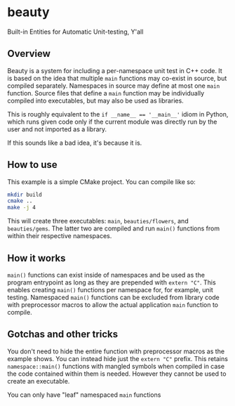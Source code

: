# beauty

Built-in Entities for Automatic Unit-testing, Y'all

## Overview

Beauty is a system for including a per-namespace unit test in C++ code.  It is
based on the idea that multiple `main` functions may co-exist in source, but
compiled separately. Namespaces in source may define at most one `main`
function. Source files that define a `main` function may be individually
compiled into executables, but may also be used as libraries.

This is roughly equivalent to the `if __name__ == '__main__'` idiom in Python,
which runs given code only if the current module was directly run by the user
and not imported as a library.

If this sounds like a bad idea, it's because it is.

## How to use

This example is a simple CMake project. You can compile like so:

```bash
mkdir build
cmake ..
make -j 4
```

This will create three executables: `main`, `beauties/flowers`, and
`beauties/gems`. The latter two are compiled and run `main()` functions from
within their respective namespaces.

## How it works

`main()` functions can exist inside of namespaces and be used as the program
entrypoint as long as they are prepended with `extern "C"`. This enables
creating `main()` functions per namespace for, for example, unit testing.
Namespaced `main()` functions can be excluded from library code with
preprocessor macros to allow the actual application `main` function to compile.

## Gotchas and other tricks

You don't need to hide the entire function with preprocessor macros as the
example shows. You can instead hide just the `extern "C"` prefix. This retains
`namespace::main()` functions with mangled symbols when compiled in case the
code contained within them is needed. However they cannot be used to create an
executable.

You can only have "leaf" namespaced `main` functions
